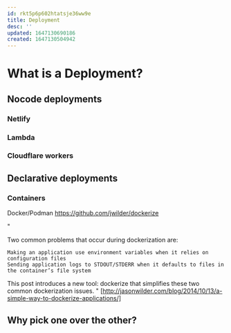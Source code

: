 ```yaml
---
id: rkt5p6p602htatsje36ww9e
title: Deployment
desc: ''
updated: 1647130690186
created: 1647130504942
---
```


# What is a Deployment?

## Nocode deployments

### Netlify

### Lambda

### Cloudflare workers

## Declarative deployments

### Containers

Docker/Podman
https://github.com/jwilder/dockerize

"

Two common problems that occur during dockerization are:

    Making an application use environment variables when it relies on configuration files
    Sending application logs to STDOUT/STDERR when it defaults to files in the container’s file system

This post introduces a new tool: dockerize that simplifies these two common dockerization issues.
"
[http://jasonwilder.com/blog/2014/10/13/a-simple-way-to-dockerize-applications/]

## Why pick one over the other?